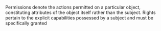 Permissions denote the actions permitted on a particular object, constituting attributes of the object itself rather than the subject. Rights pertain to the explicit capabilities possessed by a subject and must be specifically granted
